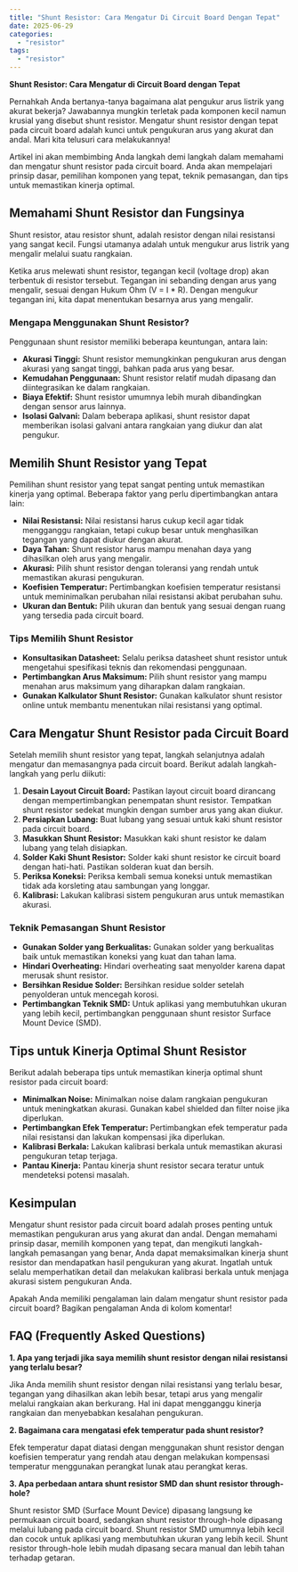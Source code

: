 ```yaml
---
title: "Shunt Resistor: Cara Mengatur Di Circuit Board Dengan Tepat"
date: 2025-06-29
categories: 
  - "resistor"
tags: 
  - "resistor"
---
```


**Shunt Resistor: Cara Mengatur di Circuit Board dengan Tepat**

Pernahkah Anda bertanya-tanya bagaimana alat pengukur arus listrik yang akurat bekerja? Jawabannya mungkin terletak pada komponen kecil namun krusial yang disebut shunt resistor. Mengatur shunt resistor dengan tepat pada circuit board adalah kunci untuk pengukuran arus yang akurat dan andal. Mari kita telusuri cara melakukannya!

Artikel ini akan membimbing Anda langkah demi langkah dalam memahami dan mengatur shunt resistor pada circuit board. Anda akan mempelajari prinsip dasar, pemilihan komponen yang tepat, teknik pemasangan, dan tips untuk memastikan kinerja optimal.

## Memahami Shunt Resistor dan Fungsinya

Shunt resistor, atau resistor shunt, adalah resistor dengan nilai resistansi yang sangat kecil. Fungsi utamanya adalah untuk mengukur arus listrik yang mengalir melalui suatu rangkaian.

Ketika arus melewati shunt resistor, tegangan kecil (voltage drop) akan terbentuk di resistor tersebut. Tegangan ini sebanding dengan arus yang mengalir, sesuai dengan Hukum Ohm (V = I \* R). Dengan mengukur tegangan ini, kita dapat menentukan besarnya arus yang mengalir.

### Mengapa Menggunakan Shunt Resistor?

Penggunaan shunt resistor memiliki beberapa keuntungan, antara lain:

- **Akurasi Tinggi:** Shunt resistor memungkinkan pengukuran arus dengan akurasi yang sangat tinggi, bahkan pada arus yang besar.
- **Kemudahan Penggunaan:** Shunt resistor relatif mudah dipasang dan diintegrasikan ke dalam rangkaian.
- **Biaya Efektif:** Shunt resistor umumnya lebih murah dibandingkan dengan sensor arus lainnya.
- **Isolasi Galvani:** Dalam beberapa aplikasi, shunt resistor dapat memberikan isolasi galvani antara rangkaian yang diukur dan alat pengukur.

## Memilih Shunt Resistor yang Tepat

Pemilihan shunt resistor yang tepat sangat penting untuk memastikan kinerja yang optimal. Beberapa faktor yang perlu dipertimbangkan antara lain:

- **Nilai Resistansi:** Nilai resistansi harus cukup kecil agar tidak mengganggu rangkaian, tetapi cukup besar untuk menghasilkan tegangan yang dapat diukur dengan akurat.
- **Daya Tahan:** Shunt resistor harus mampu menahan daya yang dihasilkan oleh arus yang mengalir.
- **Akurasi:** Pilih shunt resistor dengan toleransi yang rendah untuk memastikan akurasi pengukuran.
- **Koefisien Temperatur:** Pertimbangkan koefisien temperatur resistansi untuk meminimalkan perubahan nilai resistansi akibat perubahan suhu.
- **Ukuran dan Bentuk:** Pilih ukuran dan bentuk yang sesuai dengan ruang yang tersedia pada circuit board.

### Tips Memilih Shunt Resistor

- **Konsultasikan Datasheet:** Selalu periksa datasheet shunt resistor untuk mengetahui spesifikasi teknis dan rekomendasi penggunaan.
- **Pertimbangkan Arus Maksimum:** Pilih shunt resistor yang mampu menahan arus maksimum yang diharapkan dalam rangkaian.
- **Gunakan Kalkulator Shunt Resistor:** Gunakan kalkulator shunt resistor online untuk membantu menentukan nilai resistansi yang optimal.

## Cara Mengatur Shunt Resistor pada Circuit Board

Setelah memilih shunt resistor yang tepat, langkah selanjutnya adalah mengatur dan memasangnya pada circuit board. Berikut adalah langkah-langkah yang perlu diikuti:

1. **Desain Layout Circuit Board:** Pastikan layout circuit board dirancang dengan mempertimbangkan penempatan shunt resistor. Tempatkan shunt resistor sedekat mungkin dengan sumber arus yang akan diukur.
2. **Persiapkan Lubang:** Buat lubang yang sesuai untuk kaki shunt resistor pada circuit board.
3. **Masukkan Shunt Resistor:** Masukkan kaki shunt resistor ke dalam lubang yang telah disiapkan.
4. **Solder Kaki Shunt Resistor:** Solder kaki shunt resistor ke circuit board dengan hati-hati. Pastikan solderan kuat dan bersih.
5. **Periksa Koneksi:** Periksa kembali semua koneksi untuk memastikan tidak ada korsleting atau sambungan yang longgar.
6. **Kalibrasi:** Lakukan kalibrasi sistem pengukuran arus untuk memastikan akurasi.

### Teknik Pemasangan Shunt Resistor

- **Gunakan Solder yang Berkualitas:** Gunakan solder yang berkualitas baik untuk memastikan koneksi yang kuat dan tahan lama.
- **Hindari Overheating:** Hindari overheating saat menyolder karena dapat merusak shunt resistor.
- **Bersihkan Residue Solder:** Bersihkan residue solder setelah penyolderan untuk mencegah korosi.
- **Pertimbangkan Teknik SMD:** Untuk aplikasi yang membutuhkan ukuran yang lebih kecil, pertimbangkan penggunaan shunt resistor Surface Mount Device (SMD).

## Tips untuk Kinerja Optimal Shunt Resistor

Berikut adalah beberapa tips untuk memastikan kinerja optimal shunt resistor pada circuit board:

- **Minimalkan Noise:** Minimalkan noise dalam rangkaian pengukuran untuk meningkatkan akurasi. Gunakan kabel shielded dan filter noise jika diperlukan.
- **Pertimbangkan Efek Temperatur:** Pertimbangkan efek temperatur pada nilai resistansi dan lakukan kompensasi jika diperlukan.
- **Kalibrasi Berkala:** Lakukan kalibrasi berkala untuk memastikan akurasi pengukuran tetap terjaga.
- **Pantau Kinerja:** Pantau kinerja shunt resistor secara teratur untuk mendeteksi potensi masalah.

## Kesimpulan

Mengatur shunt resistor pada circuit board adalah proses penting untuk memastikan pengukuran arus yang akurat dan andal. Dengan memahami prinsip dasar, memilih komponen yang tepat, dan mengikuti langkah-langkah pemasangan yang benar, Anda dapat memaksimalkan kinerja shunt resistor dan mendapatkan hasil pengukuran yang akurat. Ingatlah untuk selalu memperhatikan detail dan melakukan kalibrasi berkala untuk menjaga akurasi sistem pengukuran Anda.

Apakah Anda memiliki pengalaman lain dalam mengatur shunt resistor pada circuit board? Bagikan pengalaman Anda di kolom komentar!

## FAQ (Frequently Asked Questions)

**1\. Apa yang terjadi jika saya memilih shunt resistor dengan nilai resistansi yang terlalu besar?**

Jika Anda memilih shunt resistor dengan nilai resistansi yang terlalu besar, tegangan yang dihasilkan akan lebih besar, tetapi arus yang mengalir melalui rangkaian akan berkurang. Hal ini dapat mengganggu kinerja rangkaian dan menyebabkan kesalahan pengukuran.

**2\. Bagaimana cara mengatasi efek temperatur pada shunt resistor?**

Efek temperatur dapat diatasi dengan menggunakan shunt resistor dengan koefisien temperatur yang rendah atau dengan melakukan kompensasi temperatur menggunakan perangkat lunak atau perangkat keras.

**3\. Apa perbedaan antara shunt resistor SMD dan shunt resistor through-hole?**

Shunt resistor SMD (Surface Mount Device) dipasang langsung ke permukaan circuit board, sedangkan shunt resistor through-hole dipasang melalui lubang pada circuit board. Shunt resistor SMD umumnya lebih kecil dan cocok untuk aplikasi yang membutuhkan ukuran yang lebih kecil. Shunt resistor through-hole lebih mudah dipasang secara manual dan lebih tahan terhadap getaran.
